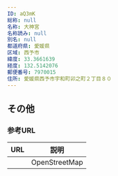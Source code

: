 ```yaml
---
ID: aQ3mK
総称: null
名称: 大神宮
名称読み: null
別名: null
都道府県: 愛媛県
区域: 西予市
緯度: 33.3661639
経度: 132.5142076
郵便番号: 7970015
住所: 愛媛県西予市宇和町卯之町２丁目８０
---
```


## その他

### 参考URL

| URL | 説明          |
| --- | ------------- |
|     | OpenStreetMap |
